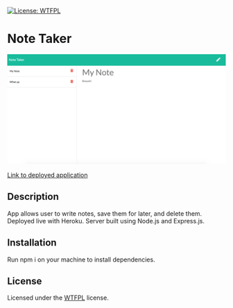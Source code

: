 [![License: WTFPL](https://img.shields.io/badge/License-WTFPL-brightgreen.svg)](http://www.wtfpl.net/about/)
# Note Taker
![screen shot](./notetaker.png)

[Link to deployed application](https://peaceful-island-36686.herokuapp.com/)
## Description
App allows user to write notes, save them for later, and delete them. Deployed live with Heroku. Server built using Node.js and Express.js.
## Installation
Run npm i on your machine to install dependencies.
## License
Licensed under the [WTFPL](http://www.wtfpl.net/about/) license.
